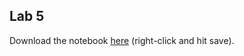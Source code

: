 ## Lab 5

Download the notebook [here](https://raw.githubusercontent.com/minprog/project/2022/data-science/2%20labs/lab5.ipynb) (right-click and hit save).
